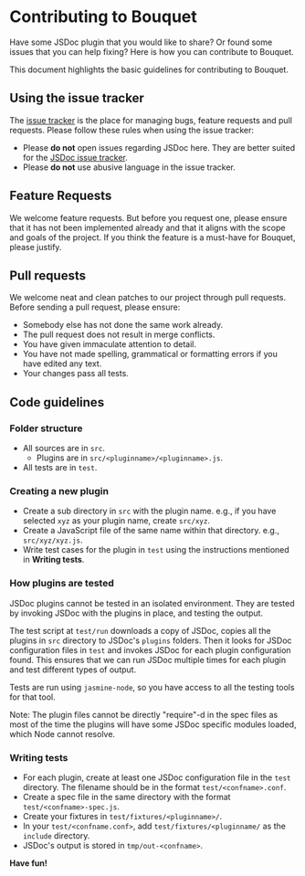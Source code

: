 # Contributing to Bouquet

Have some JSDoc plugin that you would like to share? Or found some issues that you can help fixing? Here is how you can contribute to Bouquet.

This document highlights the basic guidelines for contributing to Bouquet.

## Using the issue tracker

The [issue tracker](https://github.com/fusioncharts/bouquet/issues) is the place for managing bugs, feature requests and pull requests. Please follow these rules when using the issue tracker:

 - Please __do not__ open issues regarding JSDoc here. They are better suited for the [JSDoc issue tracker](https://github.com/jsdoc3/jsdoc/issues).
 - Please __do not__ use abusive language in the issue tracker.

## Feature Requests

We welcome feature requests. But before you request one, please ensure that it has not been implemented already and that it aligns with the scope and goals of the project. If you think the feature is a must-have for Bouquet, please justify.

## Pull requests

We welcome neat and clean patches to our project through pull requests. Before sending a pull request, please ensure:

 - Somebody else has not done the same work already.
 - The pull request does not result in merge conflicts.
 - You have given immaculate attention to detail.
 - You have not made spelling, grammatical or formatting errors if you have edited any text.
 - Your changes pass all tests.

## Code guidelines

### Folder structure

 - All sources are in `src`.
    - Plugins are in `src/<pluginname>/<pluginname>.js`.
 - All tests are in `test`.

### Creating a new plugin

 - Create a sub directory in `src` with the plugin name. e.g., if you have selected `xyz` as your plugin name, create `src/xyz`.
 - Create a JavaScript file of the same name within that directory. e.g., `src/xyz/xyz.js`.
 - Write test cases for the plugin in `test` using the instructions mentioned in __Writing tests__.

### How plugins are tested

JSDoc plugins cannot be tested in an isolated environment. They are tested by invoking JSDoc with the plugins in place, and testing the output.

The test script at `test/run` downloads a copy of JSDoc, copies all the plugins in `src` directory to JSDoc's `plugins` folders. Then it looks for JSDoc configuration files in `test` and invokes JSDoc for each plugin configuration found. This ensures that we can run JSDoc multiple times for each plugin and test different types of output.

Tests are run using `jasmine-node`, so you have access to all the testing tools for that tool.

Note: The plugin files cannot be directly "require"-d in the spec files as most of the time the plugins will have some JSDoc specific modules loaded, which Node cannot resolve.

### Writing tests

 - For each plugin, create at least one JSDoc configuration file in the `test` directory. The filename should be in the format `test/<confname>.conf`.
 - Create a spec file in the same directory with the format `test/<confname>-spec.js`.
 - Create your fixtures in `test/fixtures/<pluginname>/`.
 - In your `test/<confname.conf>`, add `test/fixtures/<pluginname/` as the `include` directory.
 - JSDoc's output is stored in `tmp/out-<confname>`.

__Have fun!__
